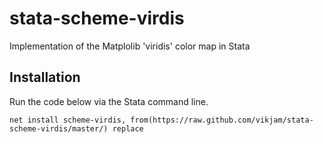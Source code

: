 # stata-scheme-virdis
Implementation of the Matplolib 'viridis' color map in Stata

## Installation

Run the code below via the Stata command line.

	net install scheme-virdis, from(https://raw.github.com/vikjam/stata-scheme-virdis/master/) replace

